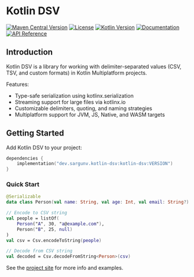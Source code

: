 # Kotlin DSV

[![Maven Central Version](https://img.shields.io/maven-central/v/dev.sargunv.kotlin-dsv/kotlin-dsv?label=Maven)](https://central.sonatype.com/artifact/dev.sargunv.kotlin-dsv/kotlin-dsv)
[![License](https://img.shields.io/github/license/sargunv/kotlin-dsv?label=License)](https://github.com/sargunv/kotlin-dsv/blob/main/LICENSE)
[![Kotlin Version](https://img.shields.io/badge/dynamic/toml?url=https%3A%2F%2Fraw.githubusercontent.com%2Fsargunv%2Fkotlin-dsv%2Frefs%2Fheads%2Fmain%2Fgradle%2Flibs.versions.toml&query=versions.kotlin&prefix=v&logo=kotlin&label=Kotlin)](./gradle/libs.versions.toml)
[![Documentation](https://img.shields.io/badge/Documentation-blue?logo=MaterialForMkDocs&logoColor=white)](https://code.sargunv.dev/kotlin-dsv/)
[![API Reference](https://img.shields.io/badge/API_Reference-blue?logo=Kotlin&logoColor=white)](https://code.sargunv.dev/kotlin-dsv/api/)

## Introduction

Kotlin DSV is a library for working with delimiter-separated values (CSV, TSV,
and custom formats) in Kotlin Multiplatform projects.

Features:

- Type-safe serialization using kotlinx.serialization
- Streaming support for large files via kotlinx.io
- Customizable delimiters, quoting, and naming strategies
- Multiplatform support for JVM, JS, Native, and WASM targets

## Getting Started

Add Kotlin DSV to your project:

```kotlin
dependencies {
    implementation("dev.sargunv.kotlin-dsv:kotlin-dsv:VERSION")
}
```

### Quick Start

```kotlin
@Serializable
data class Person(val name: String, val age: Int, val email: String?)

// Encode to CSV string
val people = listOf(
    Person("A", 30, "a@example.com"),
    Person("B", 25, null)
)
val csv = Csv.encodeToString(people)

// Decode from CSV string
val decoded = Csv.decodeFromString<Person>(csv)
```

See the [project site](https://code.sargunv.dev/kotlin-dsv/) for more info and
examples.
